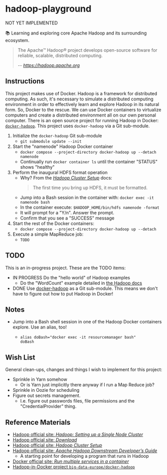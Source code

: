 # hadoop-playground

NOT YET IMPLEMENTED

📚 Learning and exploring core Apache Hadoop and its surrounding ecosystem.

> The Apache™ Hadoop® project develops open-source software for reliable, scalable, distributed computing.
>
>  -- <cite>https://hadoop.apache.org</cite>

## Instructions

This project makes use of Docker. Hadoop is a framework for distributed computing. As such, it's necessary to simulate
a distributed computing environment in order to effectively learn and explore Hadoop in its natural form. So, Docker to
the rescue. We can use Docker containers to virtualize computers and create a distributed environment all on our own
personal computer. There is an open source project for running Hadoop in Docker: [`docker-hadoop`](https://github.com/big-data-europe/docker-hadoop).
This project uses `docker-hadoop` via a Git sub-module.

1. Initialize the `docker-hadoop` Git sub-module
   * `git submodule update --init`
1. Start the "namenode" Hadoop Docker container
   * `docker compose --project-directory docker-hadoop up --detach namenode`
   * Continually run `docker container ls` until the container "STATUS" shows "healthy"
1. Perform the inaugural HDFS format operation
   * Why? From the [*Hadoop Cluster Setup*](https://hadoop.apache.org/docs/stable/hadoop-project-dist/hadoop-common/ClusterSetup.html) docs:
     > The first time you bring up HDFS, it must be formatted. 
   * Jump into a Bash session in the container with: `docker exec -it namenode bash`
   * In the container execute: `$HADOOP_HOME/bin/hdfs namenode -format`
   * It will prompt for a "Y/n". Answer the prompt.
   * Confirm that you see a "SUCCESS" message
1. Start the rest of the Docker containers:
   * `docker compose --project-directory docker-hadoop up --detach`
1. Execute a simple MapReduce job:
   * `TODO`

## TODO

This is an in-progress project. These are the TODO items:

* IN PROGRESS Do the "hello world" of Hadoop examples
  * Do the "WordCount" example detailed in [the Hadoop docs](https://hadoop.apache.org/docs/current/hadoop-mapreduce-client/hadoop-mapreduce-client-core/MapReduceTutorial.html#Example:_WordCount_v1.0)
* DONE Use [docker-hadoop](https://github.com/big-data-europe/docker-hadoop) as a Git sub-module. This means we don't have to
  figure out how to put Hadoop in Docker! 
  
## Notes

* Jump into a Bash shell session in one of the Hadoop Docker containers explore. Use an alias, too!
    * ```
      alias doBash="docker exec -it resourcemanager bash"
      doBash
      ```
## Wish List

General clean-ups, changes and things I wish to implement for this project:

* Sprinkle in Yarn somehow
  * Or is Yarn just implicitly there anyway if I run a Map Reduce job?
* Sprinkle in Oozie for scheduling
* Figure out secrets management.
  * I.e. figure out passwords files, file permissions and the "CredentialProvider" thing.
    
## Reference Materials

* [Hadoop official site: *Hadoop: Setting up a Single Node Cluster*](https://hadoop.apache.org/docs/stable/hadoop-project-dist/hadoop-common/SingleCluster.html)
* [Hadoop official site: *Download*](https://hadoop.apache.org/releases.html)
* [Hadoop official site: *Hadoop Cluster Setup*](https://hadoop.apache.org/docs/stable/hadoop-project-dist/hadoop-common/ClusterSetup.html)
* [Hadoop official site: *Apache Hadoop Downstream Developer’s Guide*](https://hadoop.apache.org/docs/current/hadoop-project-dist/hadoop-common/DownstreamDev.html)
  * A starting point for developing a program that runs in Hadoop 
* [Docker official site: *Run multiple services in a container*](https://docs.docker.com/config/containers/multi-service_container/)
* [Hadoop-in-Docker project `big-data-europe/docker-hadoop`](https://github.com/big-data-europe/docker-hadoop)

